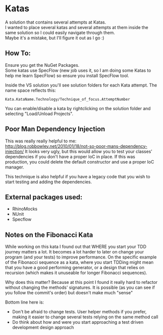 # Katas
A solution that contains several attempts at Katas.  
I wanted to place several katas and several attempts at them inside the same solution so I could easily navigate through them.  
Maybe it's a mistake, but I'll figure it out as I go :)  

## How To:
Ensure you get the NuGet Packages.  
Some katas use SpecFlow (new job uses it, so I am doing some Katas to help me learn SpecFlow) so ensure you install SpecFlow tool.  

Inside the VS solution you'll see solution folders for each Kata attempt. The name space reflects this:

`Kata.KataName.Technology/Technique_of_focus.AttemptNumber`

You can enable/disable a kata by rightclicking on the solution folder and selecting "Load/Unload Projects".  


## Poor Man Dependency Injection
This was really really helpful to me: http://blog.robbowley.net/2010/01/18/not-so-poor-mans-dependency-injection/
It looks very ugly, but this would allow you to test your classes' dependencies if you don't have a proper IoC in place. If this was production, you could delete the default constructor and use a proper IoC manager.

This technique is also helpful if you have a legacy code that you wish to start testing and adding the dependencies.

## External packages used:
- RhinoMocks
- NUnit
- Specflow


## Notes on the Fibonacci Kata
While working on this kata I found out that WHERE you start your TDD journey matters a lot. It becomes a lot harder to later on change your program (and your tests) to improve performance. 
On the specific example of the Fibonacci sequence as a kata, where you start TDDing might mean that you have a good performing generator, or a design that relies on recursion (which makes it unuseable for longer Fibonacci sequences).

Why does this matter? Because at this point I found it really hard to refactor without changing the methods' signatures. It is possible (as you can see if you follow the commit's order) but doesn't make much "sense"

Bottom line here is:
- Don't be afraid to change tests. User helper methods if you prefer, making it easier to change several tests relying on the same method call
- Do think about how and were you start approaching a test driven development design approach
